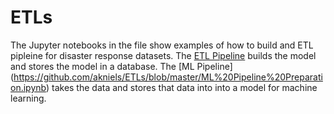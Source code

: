 # ETLs

The Jupyter notebooks in the file show examples of how to build and ETL pipleine for disaster response datasets. The [ETL Pipeline](https://github.com/akniels/ETLs/blob/master/ETL%20Pipeline%20Preparation.ipynb) builds the model and stores the model in a database. The [ML Pipeline] (https://github.com/akniels/ETLs/blob/master/ML%20Pipeline%20Preparation.ipynb) takes the data and stores that data into into a model for machine learning. 
